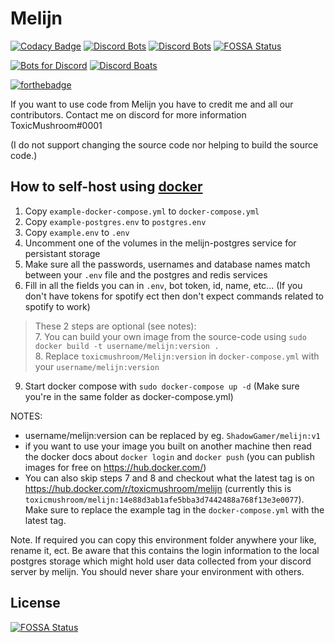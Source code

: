 # Melijn
[![Codacy Badge](https://api.codacy.com/project/badge/Grade/60761596055e49e88d9b8db1ffa65fdf)](https://www.codacy.com/manual/ToxicMushroom/Melijn?utm_source=github.com&amp;utm_medium=referral&amp;utm_content=ToxicMushroom/Melijn&amp;utm_campaign=Badge_Grade)
[![Discord Bots](https://discordbots.org/api/widget/servers/368362411591204865.svg?noavatar=true)](https://discordbots.org/bot/368362411591204865)
[![Discord Bots](https://discordbots.org/api/widget/status/368362411591204865.svg?noavatar=true)](https://discordbots.org/bot/368362411591204865)
[![FOSSA Status](https://app.fossa.io/api/projects/git%2Bgithub.com%2FToxicMushroom%2FMelijn.svg?type=shield)](https://app.fossa.io/projects/git%2Bgithub.com%2FToxicMushroom%2FMelijn?ref=badge_shield)


[![Bots for Discord](https://botsfordiscord.com/api/bot/368362411591204865/widget)](https://botsfordiscord.com/bots/368362411591204865)
[![Discord Boats](https://discord.boats/api/widget/368362411591204865)](https://discord.boats/api/widget/368362411591204865)

[![forthebadge](https://forthebadge.com/images/badges/works-on-my-machine.svg)](https://forthebadge.com)


If you want to use code from Melijn you have to credit me and all our contributors. 
Contact me on discord for more information ToxicMushroom#0001

(I do not support changing the source code nor helping to build the source code.)

## How to self-host using [docker](https://docs.docker.com/get-docker/)
1. Copy `example-docker-compose.yml` to `docker-compose.yml`
2. Copy `example-postgres.env` to `postgres.env`
3. Copy `example.env` to `.env`
4. Uncomment one of the volumes in the melijn-postgres service for persistant storage
5. Make sure all the passwords, usernames and database names match between your `.env` file and the postgres and redis services
6. Fill in all the fields you can in `.env`, bot token, id, name, etc... (If you don't have tokens for spotify ect then don't expect commands related to spotify to work)
> These 2 steps are optional (see notes):<br>
>7. You can build your own image from the source-code using `sudo docker build -t username/melijn:version .`<br>
>8. Replace `toxicmushroom/Melijn:version` in `docker-compose.yml` with your `username/melijn:version`
9. Start docker compose with `sudo docker-compose up -d` (Make sure you're in the same folder as docker-compose.yml)

NOTES: 
- username/melijn:version can be replaced by eg. `ShadowGamer/melijn:v1`
- if you want to use your image you built on another machine then read the docker docs about `docker login` and `docker push` (you can publish images for free on https://hub.docker.com/)
- You can also skip steps 7 and 8 and checkout what the latest tag is on https://hub.docker.com/r/toxicmushroom/melijn (currently this is `toxicmushroom/melijn:14e88d3ab1afe5bba3d7442488a768f13e3e0077`). Make sure to replace the example tag in the `docker-compose.yml` with the latest tag.

Note. If required you can copy this environment folder anywhere your like, rename it, ect.
Be aware that this contains the login information to the local postgres storage which might hold user data collected from your discord server by melijn.
You should never share your environment with others.

## License
[![FOSSA Status](https://app.fossa.io/api/projects/git%2Bgithub.com%2FToxicMushroom%2FMelijn.svg?type=large)](https://app.fossa.io/projects/git%2Bgithub.com%2FToxicMushroom%2FMelijn?ref=badge_large)
